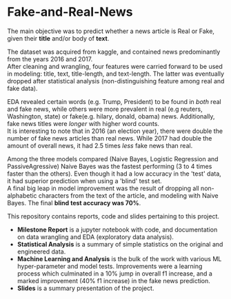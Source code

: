 # Fake-and-Real-News
The main objective was to predict whether a news article is Real or Fake, given their **title** and/or body of **text**.<br>

The dataset was acquired from kaggle, and contained news predominantly from the years 2016 and 2017.<br> After cleaning and wrangling, four features were carried forward to be used in modeling: title, text, title-length, and text-length. The latter was eventually dropped after statistical analysis (non-distinguishing feature among real and fake data).<br>

EDA revealed certain words (e.g. Trump, President) to be found in *both* real and fake news, while others were more prevalent in real (e.g reuters, Washington, state) or fake(e.g. hilary, donald, obama) news. Additionally, fake news titles were *longer* with higher word counts.<br>
It is interesting to note that in 2016 (an election year), there were double the number of fake news articles than real news. While 2017 had double the amount of overall news, it had 2.5 times *less* fake news than real.<br>

Among the three models compared (Naive Bayes, Logistic Regression and PassiveAgressive) Naive Bayes was the fastest performing (3 to 4 times faster than the others). Even though it had a low accuracy in the 'test' data, it had superior prediction when using a 'blind' test set.<br>
A final big leap in model improvement was the result of dropping all non-alphabetic characters from the text of the article, and modeling with Naive Bayes. The final **blind test accuracy was 70%**.

This repository contains reports, code and slides pertaining to this project.
- **Milestone Report** is a jupyter notebook with code, and documentation on data wrangling and EDA (exploratory data analysis).
- **Statistical Analysis** is a summary of simple statistics on the original and engineered data.
- **Machine Learning and Analysis** is the bulk of the work with various ML hyper-parameter and model tests. Improvements were a learning process which culminated in a 10% jump in overall f1 increase, and a marked improvement (40% f1 increase) in the fake news prediction.
- **Slides** is a summary presentation of the project.<br>


